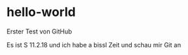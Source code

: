 # hello-world
Erster Test von GitHub

Es ist S 11.2.18 und ich habe a bissl Zeit und schau mir Git an
